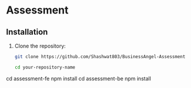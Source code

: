 # Assessment

## Installation

1. Clone the repository:
   ```sh
   git clone https://github.com/Shashwat803/BusinessAngel-Assessment

   cd your-repository-name
  cd assessment-fe
  npm install
 cd assessment-be
  npm install

